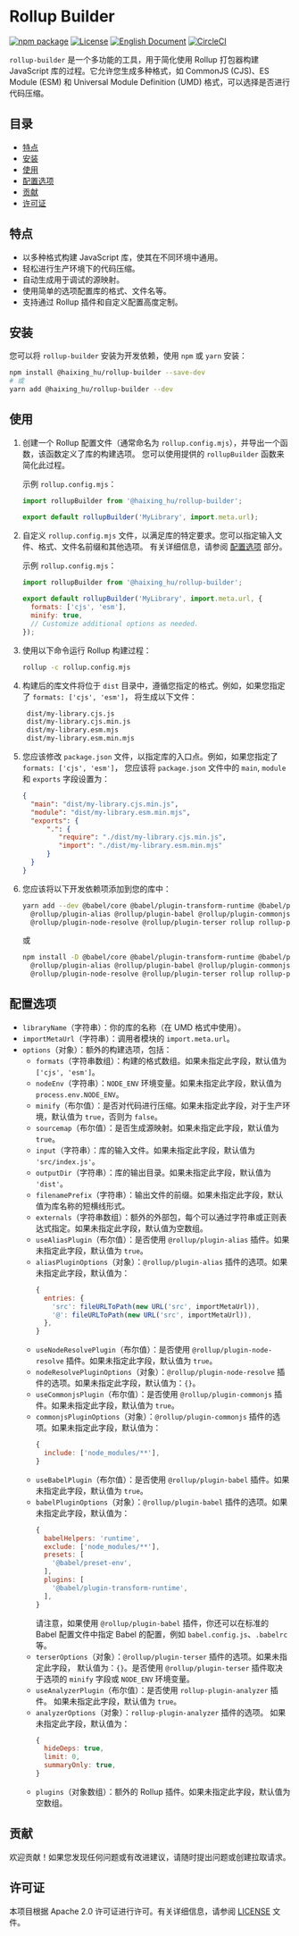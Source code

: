 # Rollup Builder

[![npm package](https://img.shields.io/npm/v/@haixing_hu/rollup-builder.svg)](https://npmjs.com/package/@haixing_hu/rollup-builder)
[![License](https://img.shields.io/badge/License-Apache-blue.svg)](https://www.apache.org/licenses/LICENSE-2.0)
[![English Document](https://img.shields.io/badge/Document-English-blue.svg)](README.md)
[![CircleCI](https://dl.circleci.com/status-badge/img/gh/Haixing-Hu/rollup-builder/tree/master.svg?style=shield)](https://dl.circleci.com/status-badge/redirect/gh/Haixing-Hu/rollup-builder/tree/master)

`rollup-builder` 是一个多功能的工具，用于简化使用 Rollup 打包器构建 JavaScript 库的过程。它允许您生成多种格式，如 
CommonJS (CJS)、ES Module (ESM) 和 Universal Module Definition (UMD) 格式，可以选择是否进行代码压缩。

## 目录

- [特点](#features)
- [安装](#installation)
- [使用](#usage)
- [配置选项](#configuration)
- [贡献](#contributions)
- [许可证](#license)

## <span id="features">特点</span>

- 以多种格式构建 JavaScript 库，使其在不同环境中通用。
- 轻松进行生产环境下的代码压缩。
- 自动生成用于调试的源映射。
- 使用简单的选项配置库的格式、文件名等。
- 支持通过 Rollup 插件和自定义配置高度定制。

## <span id="installation">安装</span>

您可以将 `rollup-builder` 安装为开发依赖，使用 `npm` 或 `yarn` 安装：

```bash
npm install @haixing_hu/rollup-builder --save-dev
# 或
yarn add @haixing_hu/rollup-builder --dev
```

## <span id="usage">使用</span>

1. 创建一个 Rollup 配置文件（通常命名为 `rollup.config.mjs`），并导出一个函数，该函数定义了库的构建选项。
   您可以使用提供的 `rollupBuilder` 函数来简化此过程。

   示例 `rollup.config.mjs`：

   ```javascript
   import rollupBuilder from '@haixing_hu/rollup-builder';

   export default rollupBuilder('MyLibrary', import.meta.url);
   ```

2. 自定义 `rollup.config.mjs` 文件，以满足库的特定要求。您可以指定输入文件、格式、文件名前缀和其他选项。
   有关详细信息，请参阅 [配置选项](#configuration) 部分。 

   示例 `rollup.config.mjs`：

   ```javascript
   import rollupBuilder from '@haixing_hu/rollup-builder';
    
   export default rollupBuilder('MyLibrary', import.meta.url, {
     formats: ['cjs', 'esm'],
     minify: true,
     // Customize additional options as needed.
   });
   ```

3. 使用以下命令运行 Rollup 构建过程：

   ```bash
   rollup -c rollup.config.mjs
   ```

4. 构建后的库文件将位于 `dist` 目录中，遵循您指定的格式。例如，如果您指定了 `formats: ['cjs', 'esm']`，
   将生成以下文件：
   ```bash
    dist/my-library.cjs.js
    dist/my-library.cjs.min.js
    dist/my-library.esm.mjs
    dist/my-library.esm.min.mjs
   ```

5. 您应该修改 `package.json` 文件，以指定库的入口点。例如，如果您指定了 `formats: ['cjs', 'esm']`，
   您应该将 `package.json` 文件中的 `main`, `module` 和 `exports` 字段设置为：
   ```json
   {
     "main": "dist/my-library.cjs.min.js",
     "module": "dist/my-library.esm.min.mjs",
     "exports": {
         ".": {
            "require": "./dist/my-library.cjs.min.js",
            "import": "./dist/my-library.esm.min.mjs"
         }
     }
   }
   ``` 
6. 您应该将以下开发依赖项添加到您的库中：
   ```bash
   yarn add --dev @babel/core @babel/plugin-transform-runtime @babel/preset-env \
     @rollup/plugin-alias @rollup/plugin-babel @rollup/plugin-commonjs \
     @rollup/plugin-node-resolve @rollup/plugin-terser rollup rollup-plugin-analyzer
   ```
   或 
   ```bash
   npm install -D @babel/core @babel/plugin-transform-runtime @babel/preset-env \
     @rollup/plugin-alias @rollup/plugin-babel @rollup/plugin-commonjs \
     @rollup/plugin-node-resolve @rollup/plugin-terser rollup rollup-plugin-analyzer
   ```

## <span id="configuration">配置选项</span>

- `libraryName`（字符串）：你的库的名称（在 UMD 格式中使用）。
- `importMetaUrl`（字符串）：调用者模块的 `import.meta.url`。
- `options`（对象）：额外的构建选项，包括：
    - `formats`（字符串数组）：构建的格式数组。如果未指定此字段，默认值为 `['cjs', 'esm']`。
    - `nodeEnv`（字符串）：`NODE_ENV` 环境变量。如果未指定此字段，默认值为 `process.env.NODE_ENV`。
    - `minify`（布尔值）：是否对代码进行压缩。如果未指定此字段，对于生产环境，默认值为 `true`，否则为 `false`。
    - `sourcemap`（布尔值）：是否生成源映射。如果未指定此字段，默认值为 `true`。
    - `input`（字符串）：库的输入文件。如果未指定此字段，默认值为 `'src/index.js'`。
    - `outputDir`（字符串）：库的输出目录。如果未指定此字段，默认值为 `'dist'`。
    - `filenamePrefix`（字符串）：输出文件的前缀。如果未指定此字段，默认值为库名称的短横线形式。
    - `externals`（字符串数组）：额外的外部包，每个可以通过字符串或正则表达式指定。如果未指定此字段，默认值为空数组。
    - `useAliasPlugin`（布尔值）：是否使用 `@rollup/plugin-alias` 插件。如果未指定此字段，默认值为 `true`。
    - `aliasPluginOptions`（对象）：`@rollup/plugin-alias` 插件的选项。如果未指定此字段，默认值为：
      ```js
      {
        entries: {
          'src': fileURLToPath(new URL('src', importMetaUrl)),
          '@': fileURLToPath(new URL('src', importMetaUrl)),
        },
      }
      ```
    - `useNodeResolvePlugin`（布尔值）：是否使用 `@rollup/plugin-node-resolve` 插件。如果未指定此字段，默认值为 `true`。
    - `nodeResolvePluginOptions`（对象）：`@rollup/plugin-node-resolve` 插件的选项。如果未指定此字段，默认值为：`{}`。
    - `useCommonjsPlugin`（布尔值）：是否使用 `@rollup/plugin-commonjs` 插件。如果未指定此字段，默认值为 `true`。
    - `commonjsPluginOptions`（对象）：`@rollup/plugin-commonjs` 插件的选项。如果未指定此字段，默认值为：
      ```js
      {
        include: ['node_modules/**'],
      }
      ```
    - `useBabelPlugin`（布尔值）：是否使用 `@rollup/plugin-babel` 插件。如果未指定此字段，默认值为 `true`。
    - `babelPluginOptions`（对象）：`@rollup/plugin-babel` 插件的选项。如果未指定此字段，默认值为：
      ```js
      {
        babelHelpers: 'runtime',
        exclude: ['node_modules/**'],
        presets: [
          '@babel/preset-env',
        ],
        plugins: [
          '@babel/plugin-transform-runtime',
        ],
      }
      ```
      请注意，如果使用 `@rollup/plugin-babel` 插件，你还可以在标准的 Babel 配置文件中指定 
      Babel 的配置，例如 `babel.config.js`、`.babelrc` 等。
    - `terserOptions`（对象）：`@rollup/plugin-terser` 插件的选项。如果未指定此字段，
      默认值为：`{}`。是否使用 `@rollup/plugin-terser` 插件取决于选项的 `minify` 字段或 
      `NODE_ENV` 环境变量。
    - `useAnalyzerPlugin`（布尔值）：是否使用 `rollup-plugin-analyzer` 插件。
      如果未指定此字段，默认值为 `true`。
    - `analyzerOptions`（对象）：`rollup-plugin-analyzer` 插件的选项。
      如果未指定此字段，默认值为：
      ```js
      {
        hideDeps: true,
        limit: 0,
        summaryOnly: true,
      }
      ```
    - `plugins`（对象数组）：额外的 Rollup 插件。如果未指定此字段，默认值为空数组。


## <span id="contributions">贡献</span>

欢迎贡献！如果您发现任何问题或有改进建议，请随时提出问题或创建拉取请求。

## <span id="license">许可证</span>

本项目根据 Apache 2.0 许可证进行许可。有关详细信息，请参阅 [LICENSE](LICENSE) 文件。
